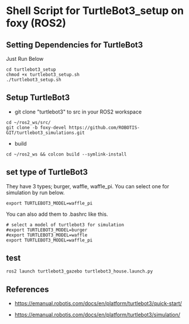 # Shell Script for TurtleBot3_setup on foxy (ROS2)

## Setting Dependencies for TurtleBot3
Just Run Below
```bash:
cd turtlebot3_setup
chmod +x turtlebot3_setup.sh
./turtlebot3_setup.sh
```

## Setup TurtleBot3
- git clone "turtlebot3" to src in your ROS2 workspace
```
cd ~/ros2_ws/src/
git clone -b foxy-devel https://github.com/ROBOTIS-GIT/turtlebot3_simulations.git
```
- build
```
cd ~/ros2_ws && colcon build --symlink-install
```

## set type of TurtleBot3
They have 3 types; burger, waffle, waffle_pi.
You can select one for simulation by run below.
```
export TURTLEBOT3_MODEL=waffle_pi
```

You can also add them to .bashrc like this.
```
# select a model of turtlebot3 for simulation
#export TURTLEBOT3_MODEL=burger
#export TURTLEBOT3_MODEL=waffle
export TURTLEBOT3_MODEL=waffle_pi
```

## test
```
ros2 launch turtlebot3_gazebo turtlebot3_house.launch.py
```

## References
- https://emanual.robotis.com/docs/en/platform/turtlebot3/quick-start/

- https://emanual.robotis.com/docs/en/platform/turtlebot3/simulation/